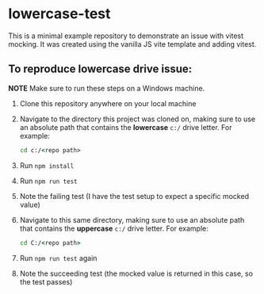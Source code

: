 # lowercase-test

This is a minimal example repository to demonstrate an issue with vitest mocking. It was created using the vanilla JS vite template and adding vitest.

## To reproduce lowercase drive issue:

**NOTE** Make sure to run these steps on a Windows machine.

1. Clone this repository anywhere on your local machine
2. Navigate to the directory this project was cloned on, making sure to use an absolute path that contains the **lowercase** `c:/` drive letter.
  For example:
    ```cmd
    cd c:/<repo path>
    ```

3. Run `npm install`
4. Run `npm run test`
5. Note the failing test (I have the test setup to expect a specific mocked value)
6. Navigate to this same directory, making sure to use an absolute path that contains the **uppercase** `c:/` drive letter.
  For example:
    ```cmd
    cd C:/<repo path>
    ```
7. Run `npm run test` again
8. Note the succeeding test (the mocked value is returned in this case, so the test passes)